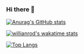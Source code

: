 ### Hi there 👋

[![Anurag's GitHub stats](https://github-readme-stats.vercel.app/api?username=Aldokimi&hide=prs,issues&show_icons=true)](https://github.com/anuraghazra/github-readme-stats)

[![willianrod's wakatime stats](https://github-readme-stats.vercel.app/api/wakatime?username=Aldokimi)](https://github.com/anuraghazra/github-readme-stats)

[![Top Langs](https://github-readme-stats.vercel.app/api/top-langs/?username=Aldokimi&layout=compact)](https://github.com/anuraghazra/github-readme-stats)
<!--
**Aldokimi/Aldokimi** is a ✨ _special_ ✨ repository because its `README.md` (this file) appears on your GitHub profile.

Here are some ideas to get you started:

- 🔭 I’m currently working on ...
- 🌱 I’m currently learning ...
- 👯 I’m looking to collaborate on ...
- 🤔 I’m looking for help with ...
- 💬 Ask me about ...
- 📫 How to reach me: ...
- 😄 Pronouns: ...
- ⚡ Fun fact: ...
-->
